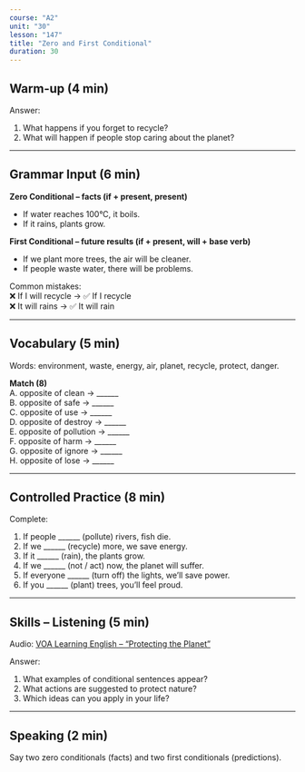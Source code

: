 ```yaml
---
course: "A2"
unit: "30"
lesson: "147"
title: "Zero and First Conditional"
duration: 30
---
```


## Warm-up (4 min)
Answer:
1. What happens if you forget to recycle?  
2. What will happen if people stop caring about the planet?  

-------
## Grammar Input (6 min)
**Zero Conditional – facts (if + present, present)**  
- If water reaches 100°C, it boils.  
- If it rains, plants grow.  

**First Conditional – future results (if + present, will + base verb)**  
- If we plant more trees, the air will be cleaner.  
- If people waste water, there will be problems.  

Common mistakes:  
❌ If I will recycle → ✅ If I recycle  
❌ It will rains → ✅ It will rain  

-------
## Vocabulary (5 min)
Words: environment, waste, energy, air, planet, recycle, protect, danger.  

**Match (8)**  
A. opposite of clean → ______  
B. opposite of safe → ______  
C. opposite of use → ______  
D. opposite of destroy → ______  
E. opposite of pollution → ______  
F. opposite of harm → ______  
G. opposite of ignore → ______  
H. opposite of lose → ______  

-------
## Controlled Practice (8 min)
Complete:  
1. If people ______ (pollute) rivers, fish die.  
2. If we ______ (recycle) more, we save energy.  
3. If it ______ (rain), the plants grow.  
4. If we ______ (not / act) now, the planet will suffer.  
5. If everyone ______ (turn off) the lights, we’ll save power.  
6. If you ______ (plant) trees, you’ll feel proud.  

-------
## Skills – Listening (5 min)
Audio: [VOA Learning English – “Protecting the Planet”](https://learningenglish.voanews.com/)  

Answer:  
1. What examples of conditional sentences appear?  
2. What actions are suggested to protect nature?  
3. Which ideas can you apply in your life?  

-------
## Speaking (2 min)
Say two zero conditionals (facts) and two first conditionals (predictions).
